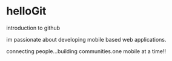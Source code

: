 # helloGit
introduction to github

im passionate about developing mobile based web applications.

connecting people...building communities.one mobile at a time!!
